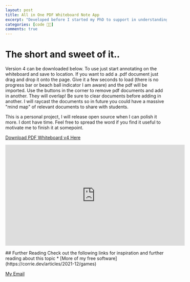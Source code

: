 ```yaml
---
layout: post
title: All in One PDF Whiteboard Note App
excerpt: "Developed before I started my PhD to support in understanding research topics from no knowledge to eventually having something comprehensible on paper. Haven't updated it since 2021 but used it every week. The format projects are saved to will be supported in future releases. I will discuss this here. "
categories: [code 👨‍💻]
comments: true
---
```


# The short and sweet of it..
Version 4 can be downloaded below. To use just start annotating on the whiteboard and save to location. If you want to add a .pdf document just drag and drop it onto the page. Give it a few seconds to load (there is no progress bar or beach ball indicator I am aware) and the pdf will be imported. Use the buttons in the corner to remove pdf documents and add in another. They will overlap! Be sure to clear documents before adding in another. I will raycast the documents so in future you could have a massive "mind map" of relevant documents to share with students. 

This is a personal project, I will release open source when I can polish it more. I dont have time. Feel free to spread the word if you find it useful to motivate me to finish it at somepoint.

<div markdown="0"><a href="{{ site.url }}/releases/PDF_Whiteboard_v4" class="btn btn-success" download>Download PDF Whiteboard v4 Here</a></div>

<p style="text-align:center;">
<iframe width="560" height="315" src="https://www.youtube.com/embed/tGRqaxVygio" frameborder="0" allow="accelerometer; autoplay; clipboard-write; encrypted-media; gyroscope; picture-in-picture" allowfullscreen></iframe>
</p>
## Further Reading
Check out the following links for inspiration and further reading about this topic
* [More of my free software](https://corrie.dev/articles/2021-12/games)



<a href="#" id="emailclick" onclick="replace_email()">My Email</a>

<!-- SCRIPTS HERE -->
<script>
var email;

function add_mailto() {
  const elem = document.getElementById("emailclick");
  elem.href = `mailto:${email}`;
}

function replace_email() {
  // spam prevention
  const domain = "cjgstudio.com";
  const name = [16, 28, 1, 1, 26, 22];
  const xor_with = 115;
  let constructed = "";
  name.forEach(function(i) {
    constructed += String.fromCharCode(i ^ xor_with);
  })
  email = `${constructed}@${domain}`;
  const elem = document.getElementById("emailclick");
  elem.text = email;

  window.setTimeout(add_mailto, 100);
}
</script>